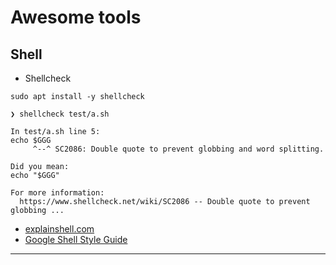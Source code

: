 
# Awesome tools

## Shell

- Shellcheck

``` shell
sudo apt install -y shellcheck
```

``` shell
❯ shellcheck test/a.sh

In test/a.sh line 5:
echo $GGG
     ^--^ SC2086: Double quote to prevent globbing and word splitting.

Did you mean: 
echo "$GGG"

For more information:
  https://www.shellcheck.net/wiki/SC2086 -- Double quote to prevent globbing ...
```

- [explainshell.com][1]
- [Google Shell Style Guide][2]

------------------------------------------------------------

[1]:https://www.explainshell.com/
[2]:https://google.github.io/styleguide/shellguide.html
